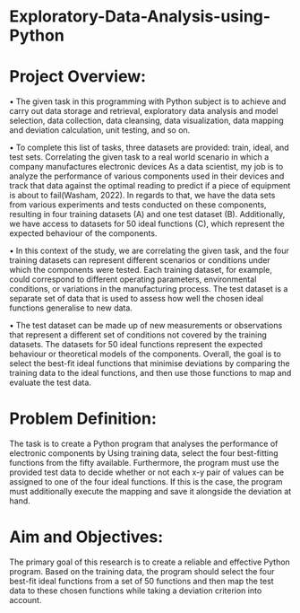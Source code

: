 # Exploratory-Data-Analysis-using-Python

# Project Overview:

•	The given task in this programming with Python subject is to achieve and carry out data storage and retrieval, exploratory data analysis and model selection, data collection, data cleansing, data visualization, data mapping and deviation calculation, unit testing, and so on. 

•	To complete this list of tasks, three datasets are provided: train, ideal, and test sets. Correlating the given task to a real world scenario in which a company manufactures electronic devices As a data scientist, my job is to analyze the performance of various components used in their devices and track that data against the optimal reading to predict if a piece of equipment is about to fail(Washam, 2022). In regards to that, we have the data sets from various experiments and tests conducted on these components, resulting in four training datasets (A) and one test dataset (B). Additionally, we have access to datasets for 50 ideal functions (C), which represent the expected behaviour of the components. 

•	In this context of the study, we are correlating the given task, and the four training datasets can represent different scenarios or conditions under which the components were tested. Each training dataset, for example, could correspond to different operating parameters, environmental conditions, or variations in the manufacturing process. The test dataset is a separate set of data that is used to assess how well the chosen ideal functions generalise to new data.

•	The test dataset can be made up of new measurements or observations that represent a different set of conditions not covered by the training datasets. The datasets for 50 ideal functions represent the expected behaviour or theoretical models of the components. Overall, the goal is to select the best-fit ideal functions that minimise deviations by comparing the training data to the ideal functions, and then use those functions to map and evaluate the test data.



# Problem Definition:
The task is to create a Python program that analyses the performance of electronic components by Using training data, select the four best-fitting functions from the fifty available. Furthermore, the program must use the provided test data to decide whether or not each x-y pair of values can be assigned to one of the four ideal functions. If this is the case, the program must additionally execute  the mapping and save it alongside the deviation at hand.


# Aim and Objectives:
The primary goal of this research is to create a reliable and effective Python program. Based on the training data, the program should select the four best-fit ideal functions from a set of 50 functions and then map the test data to these chosen functions while taking a deviation criterion into account.

